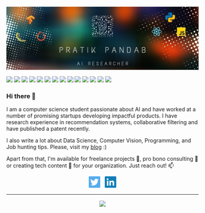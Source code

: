 
[![Header](https://github.com/pratik-1999/pratik-1999/blob/main/assets/header_image.jpg "Header")](https://www.linkedin.com/in/pratikpandab)


![](https://img.shields.io/badge/Tools-Tensorflow-informational?style=flat-square&logo=tensorflow&logoColor=white&color=important)
![](https://img.shields.io/badge/Tools-Pytorch-informational?style=flat-square&logo=pytorch&logoColor=white&color=important)
![](https://img.shields.io/badge/Tools-Docker-informational?style=flat-square&logo=docker&logoColor=white&color=important)
![](https://img.shields.io/badge/Tools-Keras-informational?style=flat-square&logo=keras&logoColor=white&color=important)
![](https://img.shields.io/badge/Tools-MySQL-informational?style=flat-square&logo=mysql&logoColor=white&color=important)
![](https://img.shields.io/badge/Tools-Flask-informational?style=flat-square&logo=flask&logoColor=white&color=important)
![](https://img.shields.io/badge/Tools-React-informational?style=flat-square&logo=react&logoColor=white&color=important)
![](https://img.shields.io/badge/OS-Linux-informational?style=flat-square&logo=linux&logoColor=white&color=green)
![](https://img.shields.io/badge/Language-Python-informational?style=flat-square&logo=python&logoColor=white&color=blue)
![](https://img.shields.io/badge/Language-Javascript-informational?style=flat-square&logo=javascript&logoColor=white&color=blue)
![](https://img.shields.io/badge/Language-HTML-informational?style=flat-square&logo=html&logoColor=white&color=blue)
![](https://img.shields.io/badge/Language-CSS-informational?style=flat-square&logo=css&logoColor=white&color=blue)
![](https://img.shields.io/badge/Deploy-Heroku-informational?style=flat-square&logo=heroku&logoColor=white&color=2bbc8a)
![](https://img.shields.io/badge/Deploy-AWS-informational?style=flat-square&logo=amazon&logoColor=white&color=2bbc8a)



### Hi there 👋
I am a computer science student passionate about AI and have worked at a number of promising startups developing impactful products. I have research experience in recommendation systems, collaborative filtering and have published a patent recently.  

I also write a lot about Data Science, Computer Vision, Programming, and Job hunting tips. Please, visit my [blog](https://dashprism.com/author/pratik-pandab/) :)  

Apart from that, I'm available for freelance projects 🔭, pro bono consulting 💬 or creating tech content 🌱 for your organization. Just reach out! 📫
<p align='center'>
<a href="https://twitter.com/_pandav7"><img height="30" src="./assets/twitter.png"></a>&nbsp;&nbsp;
<a href="https://www.linkedin.com/in/pratikpandab"><img height="30" src="./assets/linkedin.png"></a>
</p>

---
<p align="center">
<a href="https://github.com/pratik-1999/github-readme-stats">
  <img align="center" width=600 src="https://github-readme-stats.vercel.app/api?username=pratik-1999&count_private=true&theme=radical&show_icons=true" />
</a>
</P>

<!--dark, radical, merko, gruvbox, tokyonight, #onedark, cobalt, synthwave, #highcontrast, dracula-->

<!-- <p align="center">
<a href="https://github.com/pratik-1999/github-readme-stats">
  <img align="middle" width=500 src="https://github-readme-stats.vercel.app/api/top-langs/?username=pratik-1999&layout=compact&theme=merko&show_icons=true" />
</a>
</P> -->



<!--
**pratik-1999/pratik-1999** is a ✨ _special_ ✨ repository because its `README.md` (this file) appears on your GitHub profile.

Here are some ideas to get you started:

- 🔭 I’m currently working on ...
- 🌱 I’m currently learning ...
- 👯 I’m looking to collaborate on ...
- 🤔 I’m looking for help with ...
- 💬 Ask me about ...
- 📫 How to reach me: ...
- 😄 Pronouns: ...
- ⚡ Fun fact: ...
-->

